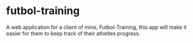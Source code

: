 # futbol-training
A web application for a client of mine, Futbol-Training, this app will make it easier for them to keep track of their atheltes progress.
